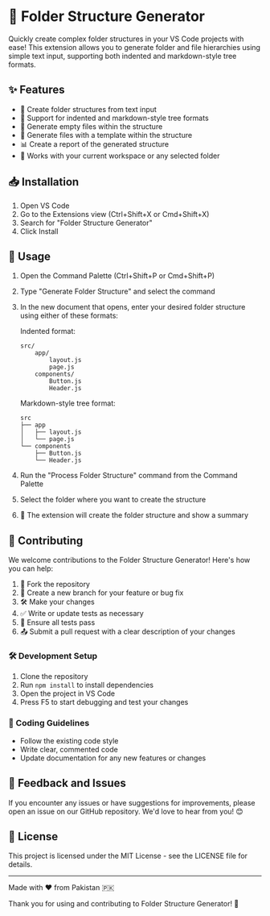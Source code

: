 # 🌳 Folder Structure Generator

Quickly create complex folder structures in your VS Code projects with ease! This extension allows you to generate folder and file hierarchies using simple text input, supporting both indented and markdown-style tree formats.

## ✨ Features

- 📁 Create folder structures from text input
- 🔀 Support for indented and markdown-style tree formats
- 📄 Generate empty files within the structure
- 📄 Generate files with a template within the structure
- 📊 Create a report of the generated structure
- 🚀 Works with your current workspace or any selected folder

## 📥 Installation

1. Open VS Code
2. Go to the Extensions view (Ctrl+Shift+X or Cmd+Shift+X)
3. Search for "Folder Structure Generator"
4. Click Install

## 🚀 Usage

1. Open the Command Palette (Ctrl+Shift+P or Cmd+Shift+P)
2. Type "Generate Folder Structure" and select the command
3. In the new document that opens, enter your desired folder structure using either of these formats:

   Indented format:
   ```
   src/
       app/
           layout.js
           page.js
       components/
           Button.js
           Header.js
   ```

   Markdown-style tree format:
   ```
   src
   ├── app
   │   ├── layout.js
   │   └── page.js
   └── components
       ├── Button.js
       └── Header.js
   ```

4. Run the "Process Folder Structure" command from the Command Palette
5. Select the folder where you want to create the structure
6. 🎉 The extension will create the folder structure and show a summary

## 👥 Contributing

We welcome contributions to the Folder Structure Generator! Here's how you can help:

1. 🍴 Fork the repository
2. 🌿 Create a new branch for your feature or bug fix
3. 🛠️ Make your changes
4. ✅ Write or update tests as necessary
5. 🧪 Ensure all tests pass
6. 📤 Submit a pull request with a clear description of your changes

### 🛠️ Development Setup

1. Clone the repository
2. Run `npm install` to install dependencies
3. Open the project in VS Code
4. Press F5 to start debugging and test your changes

### 📝 Coding Guidelines

- Follow the existing code style
- Write clear, commented code
- Update documentation for any new features or changes

## 💬 Feedback and Issues

If you encounter any issues or have suggestions for improvements, please open an issue on our GitHub repository. We'd love to hear from you! 😊

## 📜 License

This project is licensed under the MIT License - see the LICENSE file for details.

---

Made with ❤️ from Pakistan 🇵🇰

Thank you for using and contributing to Folder Structure Generator! 🙏
